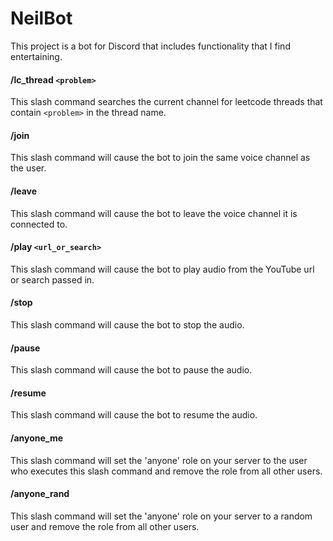 # NeilBot

This project is a bot for Discord that includes functionality that I find entertaining.

#### /lc_thread `<problem>`

This slash command searches the current channel for leetcode threads that contain `<problem>` in the thread name.

#### /join

This slash command will cause the bot to join the same voice channel as the user.

#### /leave

This slash command will cause the bot to leave the voice channel it is connected to.

#### /play `<url_or_search>`

This slash command will cause the bot to play audio from the YouTube url or search passed in.

#### /stop

This slash command will cause the bot to stop the audio.

#### /pause

This slash command will cause the bot to pause the audio.

#### /resume

This slash command will cause the bot to resume the audio.

#### /anyone_me

This slash command will set the 'anyone' role on your server to the user who executes this slash command and remove the role from all other users.

#### /anyone_rand

This slash command will set the 'anyone' role on your server to a random user and remove the role from all other users.
